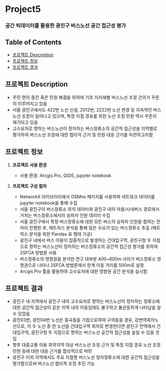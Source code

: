 # Project5
### 공간 빅데이터를 활용한 광진구 버스노선 공간 접근성 평가  


## Table of Contents
- [프로젝트 Description](#프로젝트_Description)
- [프로젝트 정보](#프로젝트_정보)
- [프로젝트 결과](#프로젝트_결과)
  

## 프로젝트 Description
- 주민 편의 증진 혹은 민원 해결을 위하여 기초 지자체별 버스노선 조정 건의가 꾸준히 이루어지고 있음
- 서울 광진구에서도 422번 노선 신설, 2012번, 2222번 노선 변경 등 지속적인 버스노선 조정이 일어나고 있으며, 특정 지점 경유를 위한 노선 조정 민원 역시 꾸준히 제기되고 있음
- 고수요처로 향하는 버스노선이 정차하는 버스정류소의 공간적 접근성을 지역별로 평가하여 버스노선 조정에 대한 합리적 근거 및 민원 대응 근거를 마련하고자함


## 프로젝트 정보
1) **프로젝트 사용 환경**
   - 사용 환경: Arcgis Pro, QGIS, jupyter notebook

2) **프로젝트 구성 절차**
   - NetworkX 라이브러리에서 OSMnx 패키지를 사용하여 네트워크 데이터를 jupyter notebook을 통해 수집
   - 서울 광진구의 버스정류소 위치 데이터와 광진구 내의 마을/시내버스 경로에서 거치는 버스정류소에서의 승하차 인원 데이터 수집
   - 서울 광진구에서 특정 버스정류소에 대한 모든 버스의 승하차 인원을 합하는 전처리 진행한 후, 매트릭스 분석을 통해 많은 수요가 있는 버스정류소 추출 (매트릭스 분석을 위한 Pandas 표 형태 가공)
   - 광진구 내에서 버스 이용이 집중적으로 발생하는 건대입구역, 광진구청 두 지점으로 향하는 버스노선이 정차하는 버스정류소의 공간적 접근성 평가를 위하여 2SFCA 방법론 사용
   - 버스정류소의 영향권을 분석한 연구 대부분 400~600m 사이가 버스정류소 영향권으로 나타나 2SFCA 방법론에서 한계 이동 거리를 500m로 설정
   - Arcgis Pro 툴을 활용하여 고수요처에 대한 영향권 공간 분석을 실시함


## 프로젝트 결과
- 광진구 내 지역에서 광진구 내의 고수요처로 향하는 버스노선이 정차하는 정류소에 대한 공간적 접근성이 같은 지역 내의 이동임에도 불구하고 불균등하게 나타남을 알 수 있었음
- 광진03번, 광진04번 노선은 중곡동을 기점으로하여 구의동을 경유, 강변역회차노선으로, 이 두 노선 중 한 노선을 건대입구역 회차로 변경한다면 광진구 전역에서 건대입구역, 광진구청 두 지점으로 향하는 버스노선 공간적 접근성을 높일 수 있을 것임
- 향후 대중교통 이용 취약지역 대상 버스노선 조정 근거 및 특정 지점 경유 노선 조정 민원 등에 대한 대응 근거를 합리적으로 마련
- 광진구 이외 지역에서도 주요 지점행 버스노선 정차정류소에 대한 공간적 접근성을 평가함으로써 버스노선 합리적 조정 추진 가능
